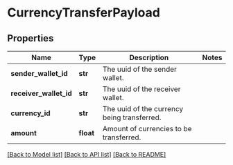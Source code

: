 # CurrencyTransferPayload

## Properties
Name | Type | Description | Notes
------------ | ------------- | ------------- | -------------
**sender_wallet_id** | **str** | The uuid of the sender wallet. | 
**receiver_wallet_id** | **str** | The uuid of the receiver wallet. | 
**currency_id** | **str** | The uuid of the currency being transferred. | 
**amount** | **float** | Amount of currencies to be transferred. | 

[[Back to Model list]](../README.md#documentation-for-models) [[Back to API list]](../README.md#documentation-for-api-endpoints) [[Back to README]](../README.md)


